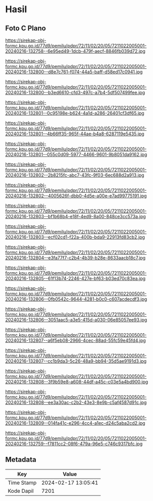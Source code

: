 # Hasil

## Foto C Plano

https://sirekap-obj-formc.kpu.go.id/77d9/pemilu/pdpr/72/11/02/20/05/7211022005001-20240216-132758--6e95ed49-1dcb-479f-aecf-8846fb039d72.jpg

https://sirekap-obj-formc.kpu.go.id/77d9/pemilu/pdpr/72/11/02/20/05/7211022005001-20240216-132800--d8e7c761-f074-44a5-baff-d58ed17c0941.jpg

https://sirekap-obj-formc.kpu.go.id/77d9/pemilu/pdpr/72/11/02/20/05/7211022005001-20240216-132800--b3ed6610-cfd3-497c-a7b4-5df507499fee.jpg

https://sirekap-obj-formc.kpu.go.id/77d9/pemilu/pdpr/72/11/02/20/05/7211022005001-20240216-132801--0c95198e-b624-4a1d-a286-26401cf3df65.jpg

https://sirekap-obj-formc.kpu.go.id/77d9/pemilu/pdpr/72/11/02/20/05/7211022005001-20240216-132801--4b66ff35-965f-44ae-b4a8-6287119e5435.jpg

https://sirekap-obj-formc.kpu.go.id/77d9/pemilu/pdpr/72/11/02/20/05/7211022005001-20240216-132801--055c0d09-5977-4466-9601-9b8051da9162.jpg

https://sirekap-obj-formc.kpu.go.id/77d9/pemilu/pdpr/72/11/02/20/05/7211022005001-20240216-132802--2b8215fc-abc7-43fc-9f03-6ec688d2a913.jpg

https://sirekap-obj-formc.kpu.go.id/77d9/pemilu/pdpr/72/11/02/20/05/7211022005001-20240216-132802--4005626f-dbb0-4d5e-a00e-e7ad99775191.jpg

https://sirekap-obj-formc.kpu.go.id/77d9/pemilu/pdpr/72/11/02/20/05/7211022005001-20240216-132803--bf1b68b4-e18f-4ed9-8a00-848ce3cc573a.jpg

https://sirekap-obj-formc.kpu.go.id/77d9/pemilu/pdpr/72/11/02/20/05/7211022005001-20240216-132803--ecf02cd1-f22a-400b-bda9-22913fd83cb2.jpg

https://sirekap-obj-formc.kpu.go.id/77d9/pemilu/pdpr/72/11/02/20/05/7211022005001-20240216-132804--e3fa77f7-c2b4-4b39-b28e-8633aacb18c7.jpg

https://sirekap-obj-formc.kpu.go.id/77d9/pemilu/pdpr/72/11/02/20/05/7211022005001-20240216-132805--61f13b74-2246-427e-bf63-b03ed70c83ea.jpg

https://sirekap-obj-formc.kpu.go.id/77d9/pemilu/pdpr/72/11/02/20/05/7211022005001-20240216-132806--0fb0542c-9644-4281-b0c0-c607acdecdf3.jpg

https://sirekap-obj-formc.kpu.go.id/77d9/pemilu/pdpr/72/11/02/20/05/7211022005001-20240216-132806--3051aac5-a3e5-415d-a030-06e85057ee93.jpg

https://sirekap-obj-formc.kpu.go.id/77d9/pemilu/pdpr/72/11/02/20/05/7211022005001-20240216-132807--a6f5eb08-2966-4cec-88ad-55fc59e45fd4.jpg

https://sirekap-obj-formc.kpu.go.id/77d9/pemilu/pdpr/72/11/02/20/05/7211022005001-20240216-132807--cc1b9da3-5c26-48a9-bb94-35d5ae9191d3.jpg

https://sirekap-obj-formc.kpu.go.id/77d9/pemilu/pdpr/72/11/02/20/05/7211022005001-20240216-132808--3f9b59e8-a608-44df-a45c-c03e5a4bd900.jpg

https://sirekap-obj-formc.kpu.go.id/77d9/pemilu/pdpr/72/11/02/20/05/7211022005001-20240216-132808--ee3a30ac-c2b2-43e3-8e9b-c5af4587d91c.jpg

https://sirekap-obj-formc.kpu.go.id/77d9/pemilu/pdpr/72/11/02/20/05/7211022005001-20240216-132809--014fa41c-e296-4cc4-a1ec-d24c5aba2cd2.jpg

https://sirekap-obj-formc.kpu.go.id/77d9/pemilu/pdpr/72/11/02/20/05/7211022005001-20240216-132759--f7811cc2-08f6-479a-96e5-c746c9317bfc.jpg


## Metadata

| Key        | Value               |
| ---------- | ------------------- |
| Time Stamp | 2024-02-17 13:05:41 |
| Kode Dapil | 7201                |



